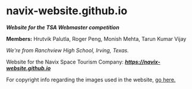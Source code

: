 # **navix-website.github.io**
***Website for the TSA Webmaster competition***

**Members:** Hrutvik Palutla, Roger Peng, Monish Mehta, Tarun Kumar Vijay 

*We're from Ranchview High School, Irving, Texas.*

Website for the Navix Space Tourism Company: ***https://navix-website.github.io***

For copyright info regarding the images used in the website, [go here.](https://navix-website.github.io/about.html#about_attribution) 
